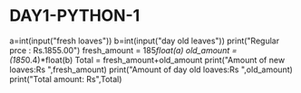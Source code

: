 # DAY1-PYTHON-1
a=int(input("fresh loaves"))
b=int(input("day old leaves"))
print("Regular prce : Rs.1855.00")
fresh_amount = 185*float(a)
old_amount = (185*0.4)*float(b)
Total = fresh_amount+old_amount
print("Amount of new loaves:Rs ",fresh_amount)
print("Amount of day old loaves:Rs ",old_amount)
print("Total amount: Rs",Total)
